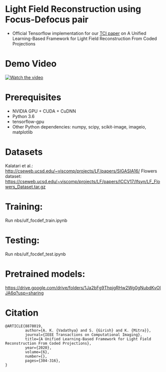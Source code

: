 # Light Field Reconstruction using Focus-Defocus pair
- Official Tensorflow implementation for our [TCI paper](https://ieeexplore.ieee.org/stamp/stamp.jsp?tp=&arnumber=8878019) on A Unified Learning-Based Framework for Light Field Reconstruction From Coded Projections

# Demo Video
[![Watch the video](https://i.imgur.com/SCpwnAU.png)](https://youtu.be/dVxvcEwRS_U)

# Prerequisites
- NVIDIA GPU + CUDA + CuDNN
- Python 3.6
- tensorflow-gpu
- Other Python dependencies: numpy, scipy, scikit-image, imageio, matplotlib

# Datasets
Kalatari et al.: http://cseweb.ucsd.edu/~viscomp/projects/LF/papers/SIGASIA16/
Flowers dataset: https://cseweb.ucsd.edu/~viscomp/projects/LF/papers/ICCV17/lfsyn/LF_Flowers_Dataset.tar.gz

# Training:
Run nbs/ulf_focdef_train.ipynb

# Testing:
Run nbs/ulf_focdef_test.ipynb

# Pretrained models:
https://drive.google.com/drive/folders/1Ja2bFg9ThpjgRHw2Wg0gNubdKvOlJA6q?usp=sharing

# Citation
```
@ARTICLE{8878019, 
         author={A. K. {Vadathya} and S. {Girish} and K. {Mitra}}, 
         journal={IEEE Transactions on Computational Imaging}, 
         title={A Unified Learning-Based Framework for Light Field Reconstruction From Coded Projections}, 
         year={2020}, 
         volume={6}, 
         number={}, 
         pages={304-316},
}
```
